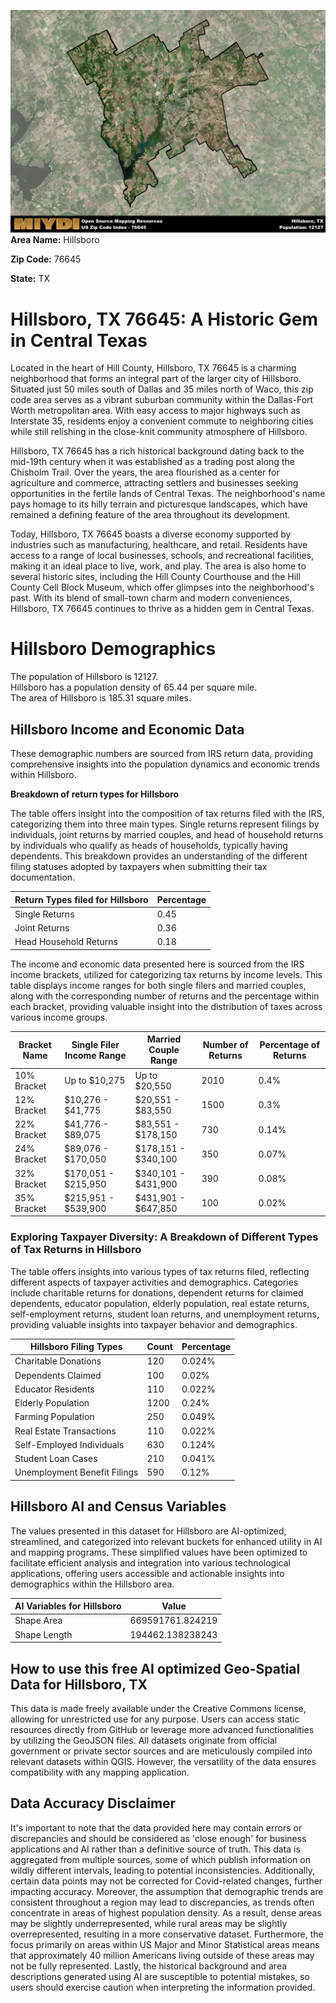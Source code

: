 ![Image Alt Text](../_images/76645.png)
**Area Name:** Hillsboro

**Zip Code:** 76645

**State:** TX


# Hillsboro, TX 76645: A Historic Gem in Central Texas

Located in the heart of Hill County, Hillsboro, TX 76645 is a charming neighborhood that forms an integral part of the larger city of Hillsboro. Situated just 50 miles south of Dallas and 35 miles north of Waco, this zip code area serves as a vibrant suburban community within the Dallas-Fort Worth metropolitan area. With easy access to major highways such as Interstate 35, residents enjoy a convenient commute to neighboring cities while still relishing in the close-knit community atmosphere of Hillsboro.

Hillsboro, TX 76645 has a rich historical background dating back to the mid-19th century when it was established as a trading post along the Chisholm Trail. Over the years, the area flourished as a center for agriculture and commerce, attracting settlers and businesses seeking opportunities in the fertile lands of Central Texas. The neighborhood's name pays homage to its hilly terrain and picturesque landscapes, which have remained a defining feature of the area throughout its development.

Today, Hillsboro, TX 76645 boasts a diverse economy supported by industries such as manufacturing, healthcare, and retail. Residents have access to a range of local businesses, schools, and recreational facilities, making it an ideal place to live, work, and play. The area is also home to several historic sites, including the Hill County Courthouse and the Hill County Cell Block Museum, which offer glimpses into the neighborhood's past. With its blend of small-town charm and modern conveniences, Hillsboro, TX 76645 continues to thrive as a hidden gem in Central Texas.

# Hillsboro Demographics

The population of Hillsboro is 12127.  
Hillsboro has a population density of 65.44 per square mile.  
The area of Hillsboro is 185.31 square miles.  

## Hillsboro Income and Economic Data

These demographic numbers are sourced from IRS return data, providing comprehensive insights into the population dynamics and economic trends within Hillsboro.

**Breakdown of return types for Hillsboro**

The table offers insight into the composition of tax returns filed with the IRS, categorizing them into three main types. Single returns represent filings by individuals, joint returns by married couples, and head of household returns by individuals who qualify as heads of households, typically having dependents. This breakdown provides an understanding of the different filing statuses adopted by taxpayers when submitting their tax documentation.

| Return Types filed for Hillsboro                              | Percentage          |
|----------------------------------------------------------|---------------------|
| Single Returns                                            | 0.45 |
| Joint Returns                                             | 0.36 |
| Head Household Returns                                    | 0.18 |

The income and economic data presented here is sourced from the IRS income brackets, utilized for categorizing tax returns by income levels. This table displays income ranges for both single filers and married couples, along with the corresponding number of returns and the percentage within each bracket, providing valuable insight into the distribution of taxes across various income groups.

| Bracket Name       | Single Filer Income Range | Married Couple Range | Number of Returns | Percentage of Returns |
|--------------------|----------------------------|----------------------|-------------------|-----------------------|
| 10% Bracket        | Up to $10,275              | Up to $20,550        | 2010 | 0.4% |
| 12% Bracket        | $10,276 - $41,775          | $20,551 - $83,550    | 1500 | 0.3% |
| 22% Bracket        | $41,776 - $89,075          | $83,551 - $178,150   | 730 | 0.14% |
| 24% Bracket        | $89,076 - $170,050         | $178,151 - $340,100  | 350 | 0.07% |
| 32% Bracket        | $170,051 - $215,950        | $340,101 - $431,900  | 390 | 0.08% |
| 35% Bracket        | $215,951 - $539,900        | $431,901 - $647,850  | 100 | 0.02% |

### Exploring Taxpayer Diversity: A Breakdown of Different Types of Tax Returns in Hillsboro

The table offers insights into various types of tax returns filed, reflecting different aspects of taxpayer activities and demographics. Categories include charitable returns for donations, dependent returns for claimed dependents, educator population, elderly population, real estate returns, self-employment returns, student loan returns, and unemployment returns, providing valuable insights into taxpayer behavior and demographics.

| Hillsboro Filing Types                    | Count | Percentage |
|--------------------------------------|-------|------------|
| Charitable Donations                 | 120 | 0.024% |
| Dependents Claimed                   | 100 | 0.02% |
| Educator Residents                   | 110 | 0.022% |
| Elderly Population                   | 1200 | 0.24% |
| Farming Population                   | 250 | 0.049% |
| Real Estate Transactions             | 110 | 0.022% |
| Self-Employed Individuals            | 630 | 0.124% |
| Student Loan Cases                   | 210 | 0.041% |
| Unemployment Benefit Filings         | 590 | 0.12% |

## Hillsboro AI and Census Variables

The values presented in this dataset for Hillsboro are AI-optimized, streamlined, and categorized into relevant buckets for enhanced utility in AI and mapping programs. These simplified values have been optimized to facilitate efficient analysis and integration into various technological applications, offering users accessible and actionable insights into demographics within the Hillsboro area.

| AI Variables for Hillsboro | Value |
|-------------|-------|
| Shape Area | 669591761.824219 |
| Shape Length | 194462.138238243 |

## How to use this free AI optimized Geo-Spatial Data for Hillsboro, TX

This data is made freely available under the Creative Commons license, allowing for unrestricted use for any purpose. Users can access static resources directly from GitHub or leverage more advanced functionalities by utilizing the GeoJSON files. All datasets originate from official government or private sector sources and are meticulously compiled into relevant datasets within QGIS. However, the versatility of the data ensures compatibility with any mapping application.

## Data Accuracy Disclaimer
It's important to note that the data provided here may contain errors or discrepancies and should be considered as 'close enough' for business applications and AI rather than a definitive source of truth. This data is aggregated from multiple sources, some of which publish information on wildly different intervals, leading to potential inconsistencies. Additionally, certain data points may not be corrected for Covid-related changes, further impacting accuracy. Moreover, the assumption that demographic trends are consistent throughout a region may lead to discrepancies, as trends often concentrate in areas of highest population density. As a result, dense areas may be slightly underrepresented, while rural areas may be slightly overrepresented, resulting in a more conservative dataset. Furthermore, the focus primarily on areas within US Major and Minor Statistical areas means that approximately 40 million Americans living outside of these areas may not be fully represented. Lastly, the historical background and area descriptions generated using AI are susceptible to potential mistakes, so users should exercise caution when interpreting the information provided.
